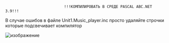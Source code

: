 
                              !!!КОМПИЛИРОВАТЬ В СРЕДЕ PASCAL ABC.NET 3.9!!!

  В случае ошибов в файле Unit1.Music_player.inc просто удаляйте строчки которые подсвечивает компилятор


![изображение](https://github.com/GazirovanayaVoda/ExtremeCodeOS/assets/141354957/50de93d7-8fcb-4506-9650-197e9a67a86c)
